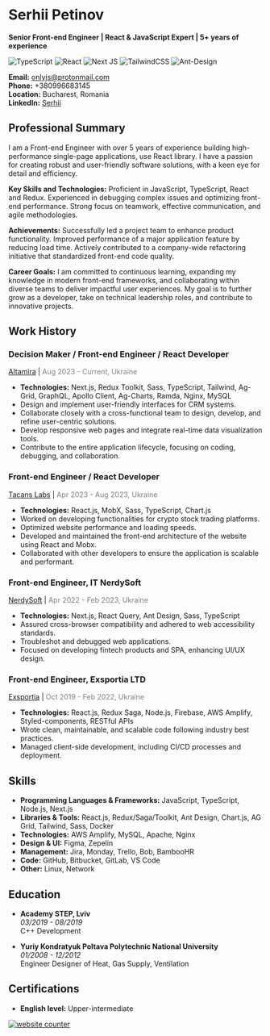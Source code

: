 <link rel="icon" type="image/png" href="favicon.png">
<link rel="stylesheet" href="styles.css">

<div id="cv-container" />

# Serhii Petinov

**Senior Front-end Engineer | React & JavaScript Expert | 5+ years of experience**

![TypeScript](https://img.shields.io/badge/typescript-%23007ACC.svg?style=for-the-badge&logo=typescript&logoColor=white) ![React](https://img.shields.io/badge/react-%2320232a.svg?style=for-the-badge&logo=react&logoColor=%2361DAFB) ![Next JS](https://img.shields.io/badge/Next-black?style=for-the-badge&logo=next.js&logoColor=white) ![TailwindCSS](https://img.shields.io/badge/tailwindcss-%2338B2AC.svg?style=for-the-badge&logo=tailwind-css&logoColor=white) ![Ant-Design](https://img.shields.io/badge/-AntDesign-%230170FE?style=for-the-badge&logo=ant-design&logoColor=white)

**Email:** [onlyjs@protonmail.com](mailto:onlyjs@protonmail.com)  
**Phone:** +380996683145  
**Location:** Bucharest, Romania  
**LinkedIn:** [Serhii](https://www.linkedin.com/in/serhii-front-end-engineer/)

## Professional Summary

I am a Front-end Engineer with over 5 years of experience building high-performance single-page applications, use React library. I have a passion for creating robust and user-friendly software solutions, with a keen eye for detail and efficiency.

**Key Skills and Technologies:**
Proficient in JavaScript, TypeScript, React and Redux.
Experienced in debugging complex issues and optimizing front-end performance.
Strong focus on teamwork, effective communication, and agile methodologies.

**Achievements:**
Successfully led a project team to enhance product functionality.
Improved performance of a major application feature by reducing load time.
Actively contributed to a company-wide refactoring initiative that standardized front-end code quality.

**Career Goals:**
I am committed to continuous learning, expanding my knowledge in modern front-end frameworks, and collaborating within diverse teams to deliver impactful user experiences. My goal is to further grow as a developer, take on technical leadership roles, and contribute to innovative projects.

## Work History

### Decision Maker / Front-end Engineer / React Developer

[Altamira](https://www.altamira.ai/) | <span style="color:gray">Aug 2023 - Current, Ukraine</span>

- **Technologies:** Next.js, Redux Toolkit, Sass, TypeScript, Tailwind, Ag-Grid, GraphQL, Apollo Client, Ag-Charts, Ramda, Nginx, MySQL
- Design and implement user-friendly interfaces for CRM systems.
- Collaborate closely with a cross-functional team to design, develop, and refine user-centric solutions.
- Develop responsive web pages and integrate real-time data visualization tools.
- Contribute to the entire application lifecycle, focusing on coding, debugging, and collaboration.

### Front-end Engineer / React Developer

[Tacans Labs](https://tacans.com/) | <span style="color:gray">Apr 2023 - Aug 2023, Ukraine</span>

- **Technologies:** React.js, MobX, Sass, TypeScript, Chart.js
- Worked on developing functionalities for crypto stock trading platforms.
- Optimized website performance and loading speeds.
- Developed and maintained the front-end architecture of the website using React and Mobx.
- Collaborated with other developers to ensure the application is scalable and performant.

### Front-end Engineer, IT NerdySoft

[NerdySoft](https://nerdysoft.com/) | <span style="color:gray">Apr 2022 - Feb 2023, Ukraine</span>

- **Technologies:** Next.js, React Query, Ant Design, Sass, TypeScript
- Assured cross-browser compatibility and adhered to web accessibility standards.
- Troubleshot and debugged web applications.
- Focused on developing fintech products and SPA, enhancing UI/UX design.

### Front-end Engineer, Exsportia LTD

[Exsportia](https://www.exsportia.com/) | <span style="color:gray">Oct 2019 - Feb 2022, Ukraine</span>

- **Technologies:** React.js, Redux Saga, Node.js, Firebase, AWS Amplify, Styled-components, RESTful APIs
- Wrote clean, maintainable, and scalable code following industry best practices.
- Managed client-side development, including CI/CD processes and deployment.

## Skills

- **Programming Languages & Frameworks:** JavaScript, TypeScript, Node.js, Next.js
- **Libraries & Tools:** React.js, Redux/Saga/Toolkit, Ant Design, Chart.js, AG Grid, Tailwind, Sass, Docker
- **Technologies:** AWS Amplify, MySQL, Apache, Nginx
- **Design & UI:** Figma, Zepelin
- **Management:** Jira, Monday, Trello, Bob, BambooHR
- **Code:** GitHub, Bitbucket, GitLab, VS Code
- **Other:** Linux, Network

## Education

- **Academy STEP, Lviv**  
  _03/2019 - 08/2019_  
  C++ Development

- **Yuriy Kondratyuk Poltava Polytechnic National University**  
  _01/2008 - 12/2012_  
  Engineer Designer of Heat, Gas Supply, Ventilation

## Certifications

- **English level:** Upper-intermediate

<div id="sfcpdmf836fpjy64tbw8ks11kpd3dgkyx8l"></div>
<script type="text/javascript" src="https://counter6.optistats.ovh/private/counter.js?c=pdmf836fpjy64tbw8ks11kpd3dgkyx8l&down=async" async></script>
<noscript><a href="https://www.freecounterstat.com" title="website counter"><img src="https://counter6.optistats.ovh/private/freecounterstat.php?c=pdmf836fpjy64tbw8ks11kpd3dgkyx8l" border="0" title="website counter" alt="website counter"></a></noscript>
